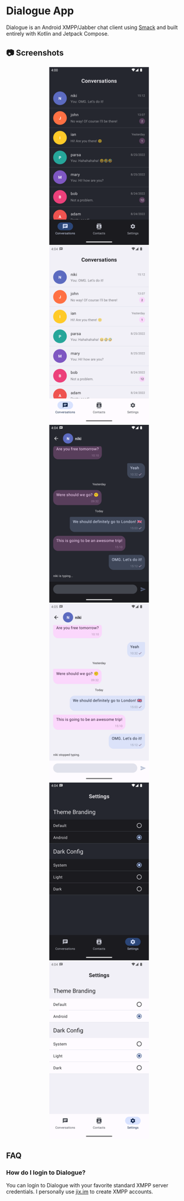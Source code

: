 # Dialogue App

Dialogue is an Android XMPP/Jabber chat client using [Smack](https://github.com/igniterealtime/Smack) and built entirely with Kotlin and Jetpack Compose.

## 📷 Screenshots

<p align="center">
<img src="screenshots/screenshot1.png" alt="drawing" width="270" />
<img src="screenshots/screenshot2.png" alt="drawing" width="270" />
<img src="screenshots/screenshot3.png" alt="drawing" width="270" />
<img src="screenshots/screenshot4.png" alt="drawing" width="270" />
<img src="screenshots/screenshot5.png" alt="drawing" width="270" />
<img src="screenshots/screenshot6.png" alt="drawing" width="270" />
</p>

## FAQ

### How do I login to Dialogue?

You can login to Dialogue with your favorite standard XMPP server credentials. I personally use [jix.im](https://jix.im) to create XMPP accounts.

